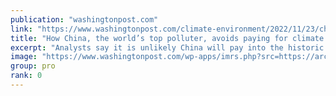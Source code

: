 ```yaml
---
publication: "washingtonpost.com"
link: "https://www.washingtonpost.com/climate-environment/2022/11/23/china-climate-finance-cop27/"
title: "How China, the world’s top polluter, avoids paying for climate damage"
excerpt: "Analysts say it is unlikely China will pay into the historic climate fund agreed to at the U.N. climate conference to support vulnerable countries."
image: "https://www.washingtonpost.com/wp-apps/imrs.php?src=https://arc-anglerfish-washpost-prod-washpost.s3.amazonaws.com/public/TWD6RJPORLYYYRNKKW6AL2FD4I.jpg&w=1440"
group: pro
rank: 0
---
```

